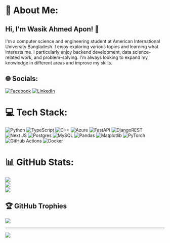 # 💫 About Me:

## Hi, I'm Wasik Ahmed Apon! 👋
I'm a computer science and engineering student at American International University Bangladesh. I enjoy exploring various topics and learning what interests me. I particularly enjoy backend development, data science-related work, and problem-solving. I'm always looking to expand my knowledge in different areas and improve my skills.

## 🌐 Socials:
[![Facebook](https://img.shields.io/badge/Facebook-%231877F2.svg?logo=Facebook&logoColor=white)](https://facebook.com/mrwasik.ahmed) [![LinkedIn](https://img.shields.io/badge/LinkedIn-%230077B5.svg?logo=linkedin&logoColor=white)](https://linkedin.com/in/wasikahmed) 

# 💻 Tech Stack:
![Python](https://img.shields.io/badge/python-3670A0?style=flat-square&logo=python&logoColor=ffdd54) ![TypeScript](https://img.shields.io/badge/typescript-%23007ACC.svg?style=flat-square&logo=typescript&logoColor=white) ![C++](https://img.shields.io/badge/c++-%2300599C.svg?style=flat-square&logo=c%2B%2B&logoColor=white) ![Azure](https://img.shields.io/badge/azure-%230072C6.svg?style=flat-square&logo=microsoftazure&logoColor=white) ![FastAPI](https://img.shields.io/badge/FastAPI-005571?style=flat-square&logo=fastapi) ![DjangoREST](https://img.shields.io/badge/DJANGO-REST-ff1709?style=flat-square&logo=django&logoColor=white&color=ff1709&labelColor=gray) ![Next JS](https://img.shields.io/badge/Next-black?style=flat-square&logo=next.js&logoColor=white) ![Postgres](https://img.shields.io/badge/postgres-%23316192.svg?style=flat-square&logo=postgresql&logoColor=white) ![MySQL](https://img.shields.io/badge/mysql-4479A1.svg?style=flat-square&logo=mysql&logoColor=white) ![Pandas](https://img.shields.io/badge/pandas-%23150458.svg?style=flat-square&logo=pandas&logoColor=white) ![Matplotlib](https://img.shields.io/badge/Matplotlib-%23ffffff.svg?style=flat-square&logo=Matplotlib&logoColor=black) ![PyTorch](https://img.shields.io/badge/PyTorch-%23EE4C2C.svg?style=flat-square&logo=PyTorch&logoColor=white) ![GitHub Actions](https://img.shields.io/badge/github%20actions-%232671E5.svg?style=flat-square&logo=githubactions&logoColor=white) ![Docker](https://img.shields.io/badge/docker-%230db7ed.svg?style=flat-square&logo=docker&logoColor=white)
# 📊 GitHub Stats:
![](https://github-readme-stats.vercel.app/api?username=WasikAhmed&theme=dark&hide_border=true&include_all_commits=false&count_private=false)<br/>
![](https://github-readme-streak-stats.herokuapp.com/?user=WasikAhmed&theme=dark&hide_border=true)<br/>
![](https://github-readme-stats.vercel.app/api/top-langs/?username=WasikAhmed&theme=dark&hide_border=true&include_all_commits=false&count_private=false&layout=compact)
## 🏆 GitHub Trophies
![](https://github-profile-trophy.vercel.app/?username=WasikAhmed&theme=radical&no-frame=false&no-bg=false&margin-w=4)

---
[![](https://visitcount.itsvg.in/api?id=WasikAhmed&icon=0&color=0)](https://visitcount.itsvg.in)
